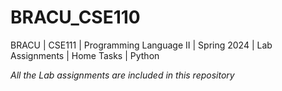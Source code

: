 # BRACU_CSE110
BRACU | CSE111 | Programming Language II | Spring 2024 | Lab Assignments | Home Tasks | Python 

*All the Lab assignments are included in this repository*
